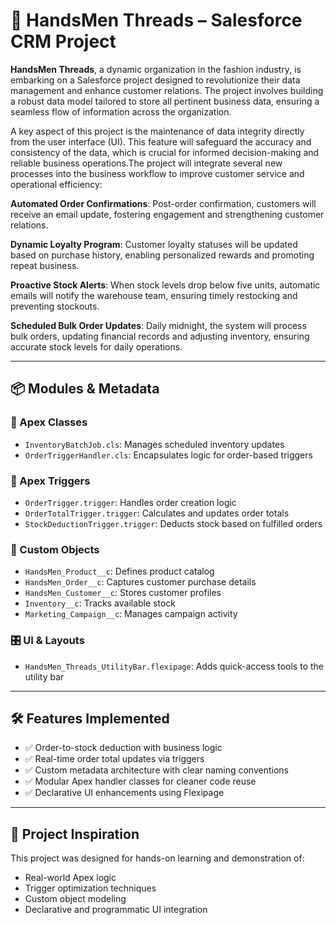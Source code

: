 # 👔 HandsMen Threads – Salesforce CRM Project

**HandsMen Threads**, a dynamic organization in the fashion industry, is embarking on a Salesforce project designed to revolutionize their data management and enhance customer relations. The project involves building a robust data model tailored to store all pertinent business data, ensuring a seamless flow of information across the organization.

A key aspect of this project is the maintenance of data integrity directly from the user interface (UI). This feature will safeguard the accuracy and consistency of the data, which is crucial for informed decision-making and reliable business operations.The project will integrate several new processes into the business workflow to improve customer service and operational efficiency:

**Automated Order Confirmations**: Post-order confirmation, customers will receive an email update, fostering engagement and strengthening customer relations.

**Dynamic Loyalty Program**: Customer loyalty statuses will be updated based on purchase history, enabling personalized rewards and promoting repeat business.

**Proactive Stock Alerts**: When stock levels drop below five units, automatic emails will notify the warehouse team, ensuring timely restocking and preventing stockouts.

**Scheduled Bulk Order Updates**: Daily midnight, the system will process bulk orders, updating financial records and adjusting inventory, ensuring accurate stock levels for daily operations.

---

## 📦 Modules & Metadata

### 🔧 Apex Classes
- `InventoryBatchJob.cls`: Manages scheduled inventory updates
- `OrderTriggerHandler.cls`: Encapsulates logic for order-based triggers

### 🔄 Apex Triggers
- `OrderTrigger.trigger`: Handles order creation logic
- `OrderTotalTrigger.trigger`: Calculates and updates order totals
- `StockDeductionTrigger.trigger`: Deducts stock based on fulfilled orders

### 🧩 Custom Objects
- `HandsMen_Product__c`: Defines product catalog
- `HandsMen_Order__c`: Captures customer purchase details
- `HandsMen_Customer__c`: Stores customer profiles
- `Inventory__c`: Tracks available stock
- `Marketing_Campaign__c`: Manages campaign activity

### 🎛️ UI & Layouts
- `HandsMen_Threads_UtilityBar.flexipage`: Adds quick-access tools to the utility bar

---

## 🛠️ Features Implemented

- ✅ Order-to-stock deduction with business logic
- ✅ Real-time order total updates via triggers
- ✅ Custom metadata architecture with clear naming conventions
- ✅ Modular Apex handler classes for cleaner code reuse
- ✅ Declarative UI enhancements using Flexipage

---

## 🧠 Project Inspiration
This project was designed for hands-on learning and demonstration of:
- Real-world Apex logic
- Trigger optimization techniques
- Custom object modeling
- Declarative and programmatic UI integration
